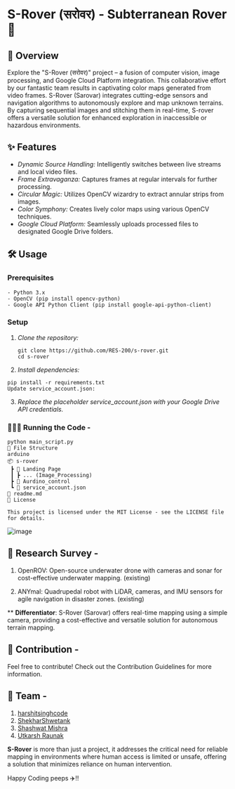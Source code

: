 #  S-Rover (सरोवर) - Subterranean Rover 🤖

## 🚀 Overview

Explore the "S-Rover (सरोवर)" project – a fusion of computer vision, image processing, and Google Cloud Platform integration. This collaborative effort by our fantastic team results in captivating color maps generated from video frames. S-Rover (Sarovar) integrates cutting-edge sensors and navigation algorithms to autonomously explore and map unknown terrains. By capturing sequential images and stitching them in real-time, S-rover offers a versatile solution for enhanced exploration in inaccessible or hazardous environments.

## ✨ Features

- *Dynamic Source Handling:* Intelligently switches between live streams and local video files.
- *Frame Extravaganza:* Captures frames at regular intervals for further processing.
- *Circular Magic:* Utilizes OpenCV wizardry to extract annular strips from images.
- *Color Symphony:* Creates lively color maps using various OpenCV techniques.
- *Google Cloud Platform:* Seamlessly uploads processed files to designated Google Drive folders.

## 🛠 Usage

### Prerequisites

```
- Python 3.x
- OpenCV (pip install opencv-python)
- Google API Python Client (pip install google-api-python-client)
```

### Setup

1. *Clone the repository:*

   ```
   git clone https://github.com/RES-200/s-rover.git
   cd s-rover
   ```
   
2. *Install dependencies:*

```
pip install -r requirements.txt
Update service_account.json:
```

3. *Replace the placeholder service_account.json with your Google Drive API credentials.*

### 🧑🏻‍💻 Running the Code - 
```
python main_script.py
📁 File Structure
arduino
📦 s-rover
 ┣ 📂 Landing Page
 ┃ ┣ ... (Image_Processing)
 ┣ 📜 Aurdino_control
 ┗ 📜 service_account.json
📜 readme.md
📜 License

This project is licensed under the MIT License - see the LICENSE file for details.

```
![image](https://github.com/RES-200/S-Rover/assets/110082422/d7bc1a14-d69a-4c87-846d-7696b8afa751)

## 🤔 Research Survey -

1. OpenROV: Open-source underwater drone with cameras and sonar for cost-effective underwater mapping. (existing)

2. ANYmal: Quadrupedal robot with LiDAR, cameras, and IMU sensors for agile navigation in disaster zones. (existing)

** **Differentiator**: S-Rover (Sarovar) offers real-time mapping using a simple camera, providing a cost-effective and versatile solution for autonomous terrain mapping.

## 🤝 **Contribution** - 

Feel free to contribute! Check out the Contribution Guidelines for more information.

## 👥 Team - 

1. [harshitsinghcode](https://github.com/harshitsinghcode)
2. [ShekharShwetank](https://github.com/ShekharShwetank) 
3. [Shashwat Mishra](https://github.com/Shashwatm74)
4. [Utkarsh Raunak](https://github.com/utkxrsx)

**S-Rover** is more than just a project, it addresses the critical need for reliable mapping in environments where human access is limited or unsafe, offering a solution that minimizes reliance on human intervention. 

Happy Coding peeps ✈️!!
